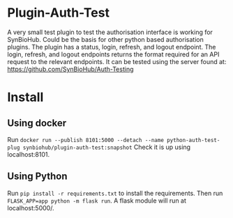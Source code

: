 # Plugin-Auth-Test
A very small test plugin to test the authorisation interface is working for SynBioHub. Could be the basis for other python based authorisation plugins. The plugin has a status, login, refresh, and logout endpoint. The login, refresh, and logout endpoints returns the format required for an API request to the relevant endpoints. It can be tested using the server found at: https://github.com/SynBioHub/Auth-Testing

# Install
## Using docker
Run `docker run --publish 8101:5000 --detach --name python-auth-test-plug synbiohub/plugin-auth-test:snapshot`
Check it is up using localhost:8101.  

## Using Python
Run `pip install -r requirements.txt` to install the requirements. Then run `FLASK_APP=app python -m flask run`. A flask module will run at localhost:5000/.
